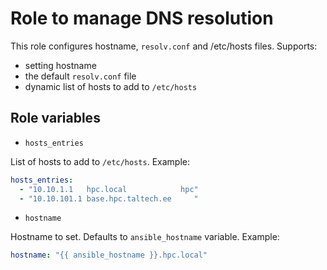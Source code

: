 # Role to manage DNS resolution

This role configures hostname, `resolv.conf` and /etc/hosts files. Supports:

* setting hostname
* the default `resolv.conf` file
* dynamic list of hosts to add to `/etc/hosts`

## Role variables

* `hosts_entries`

List of hosts to add to `/etc/hosts`. Example:

```yaml
hosts_entries:
  - "10.10.1.1   hpc.local            hpc"
  - "10.10.101.1 base.hpc.taltech.ee     "
```

* `hostname`

Hostname to set. Defaults to `ansible_hostname` variable. Example:

```yaml
hostname: "{{ ansible_hostname }}.hpc.local"
```
